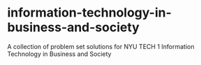 # information-technology-in-business-and-society
A collection of problem set solutions for NYU TECH 1 Information Technology in Business and Society

